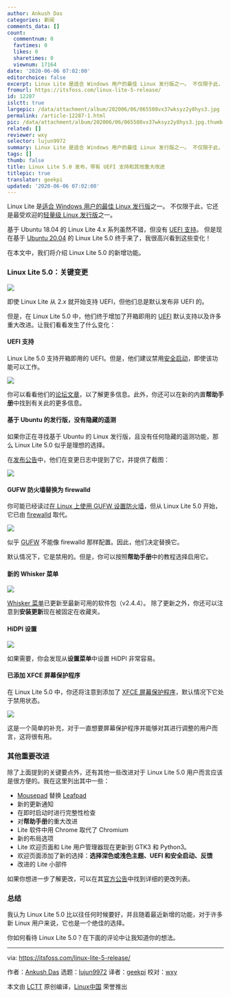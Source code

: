 ```yaml
---
author: Ankush Das
categories: 新闻
comments_data: []
count:
  commentnum: 0
  favtimes: 0
  likes: 0
  sharetimes: 0
  viewnum: 17164
date: '2020-06-06 07:02:00'
editorchoice: false
excerpt: Linux Lite 是适合 Windows 用户的最佳 Linux 发行版之一。 不仅限于此，它还是最受欢迎的轻量级 Linux 发行版之一。
fromurl: https://itsfoss.com/linux-lite-5-release/
id: 12287
islctt: true
largepic: /data/attachment/album/202006/06/065508vx37wksyz2y8hys3.jpg
permalink: /article-12287-1.html
pic: /data/attachment/album/202006/06/065508vx37wksyz2y8hys3.jpg.thumb.jpg
related: []
reviewer: wxy
selector: lujun9972
summary: Linux Lite 是适合 Windows 用户的最佳 Linux 发行版之一。 不仅限于此，它还是最受欢迎的轻量级 Linux 发行版之一。
tags: []
thumb: false
title: Linux Lite 5.0 发布，带有 UEFI 支持和其他重大改进
titlepic: true
translator: geekpi
updated: '2020-06-06 07:02:00'
---
```


Linux Lite 是[适合 Windows 用户的最佳 Linux 发行版](https://itsfoss.com/windows-like-linux-distributions/)之一。 不仅限于此，它还是最受欢迎的[轻量级 Linux 发行版](https://itsfoss.com/lightweight-linux-beginners/)之一。


基于 Ubuntu 18.04 的 Linux Lite 4.x 系列虽然不错，但没有 [UEFI 支持](https://help.ubuntu.com/community/UEFI)。 但是现在基于 [Ubuntu 20.04](https://itsfoss.com/ubuntu-20-04-release-features/) 的 Linux Lite 5.0 终于来了，我很高兴看到这些变化！


在本文中，我们将介绍 Linux Lite 5.0 的新增功能。


### Linux Lite 5.0：关键变更


![](/data/attachment/album/202006/06/065508vx37wksyz2y8hys3.jpg)


即使 Linux Lite 从 2.x 就开始支持 UEFI，但他们总是默认发布非 UEFI 的。


但是，在 Linux Lite 5.0 中，他们终于增加了开箱即用的 [UEFI](https://help.ubuntu.com/community/UEFI) 默认支持以及许多重大改进。让我们看看发生了什么变化：


#### UEFI 支持


Linux Lite 5.0 支持开箱即用的 UEFI。但是，他们建议禁用[安全启动](https://en.wikipedia.org/wiki/Hardware_restriction#Secure_boot)，即使该功能可以工作。


![](/data/attachment/album/202006/06/065554crzns4wezklfiilf.png)


你可以看看他们的[论坛文章](https://www.linuxliteos.com/forums/uefi-secure-boot/)，以了解更多信息。此外，你还可以在新的内置**帮助手册**中找到有关此的更多信息。


#### 基于 Ubuntu 的发行版，没有隐藏的遥测


如果你正在寻找基于 Ubuntu 的 Linux 发行版，且没有任何隐藏的遥测功能，那么 Linux Lite 5.0 似乎是理想的选择。


在[发布公告](https://www.linuxliteos.com/forums/release-announcements/linux-lite-5-0-final-released/)中，他们在变更日志中提到了它，并提供了截图：


![](/data/attachment/album/202006/06/065645xbymuorr23ryveuy.png)


#### GUFW 防火墙替换为 firewalld


你可能已经读过[在 Linux 上使用 GUFW 设置防火墙](https://itsfoss.com/set-up-firewall-gufw/)，但从 Linux Lite 5.0 开始，它已由 [firewalld](https://firewalld.org/) 取代。


![](/data/attachment/album/202006/06/065749gsxv3tszjx7zj749.jpg)


似乎 [GUFW](http://gufw.org/) 不能像 firewalld 那样配置。因此，他们决定替换它。


默认情况下，它是禁用的。但是，你可以按照**帮助手册**中的教程选择启用它。


#### 新的 Whisker 菜单


![](/data/attachment/album/202006/06/065856wwavizt4k7goj9wv.jpg)


[Whisker 菜单](https://gottcode.org/xfce4-whiskermenu-plugin/)已更新至最新可用的软件包（v2.4.4）。 除了更新之外，你还可以注意到**安装更新**现在被固定在收藏夹。


#### HiDPI 设置


![](/data/attachment/album/202006/06/065949ajarb1c0j5ycegqa.png)


如果需要，你会发现从**设置菜单**中设置 HiDPI 非常容易。


#### 已添加 XFCE 屏幕保护程序


在 Linux Lite 5.0 中，你还将注意到添加了 [XFCE 屏幕保护程序](https://docs.xfce.org/apps/screensaver/start)，默认情况下它处于禁用状态。


![](/data/attachment/album/202006/06/070055c7wd3w31tpat3pt2.jpg)


这是一个简单的补充，对于一直想要屏幕保护程序并能够对其进行调整的用户而言，这将很有用。


### 其他重要改进


除了上面提到的关键要点外，还有其他一些改进对于 Linux Lite 5.0 用户而言应该是很方便的。我在这里列出其中一些：


* [Mousepad](https://salsa.debian.org/xfce-team/apps/mousepad) 替换 [Leafpad](https://tarot.freeshell.org/leafpad/)
* 新的更新通知
* 在即时启动时进行完整性检查
* 对**帮助手册**的重大改进
* Lite 软件中用 Chrome 取代了 Chromium
* 新的布局选项
* Lite 欢迎页面和 Lite 用户管理器现在更新到 GTK3 和 Python3。
* 欢迎页面添加了新的选择：**选择深色或浅色主题、UEFI 和安全启动、反馈**
* 改进的 Lite 小部件


如果你想进一步了解更改，可以在其[官方公告](https://www.linuxliteos.com/forums/release-announcements/linux-lite-5-0-final-released/)中找到详细的更改列表。


### 总结


我认为 Linux Lite 5.0 比以往任何时候要好，并且随着最近新增的功能，对于许多新 Linux 用户来说，它也是一个绝佳的选择。


你如何看待 Linux Lite 5.0？在下面的评论中让我知道你的想法。




---


via: <https://itsfoss.com/linux-lite-5-release/>


作者：[Ankush Das](https://itsfoss.com/author/ankush/) 选题：[lujun9972](https://github.com/lujun9972) 译者：[geekpi](https://github.com/geekpi) 校对：[wxy](https://github.com/wxy)


本文由 [LCTT](https://github.com/LCTT/TranslateProject) 原创编译，[Linux中国](https://linux.cn/) 荣誉推出